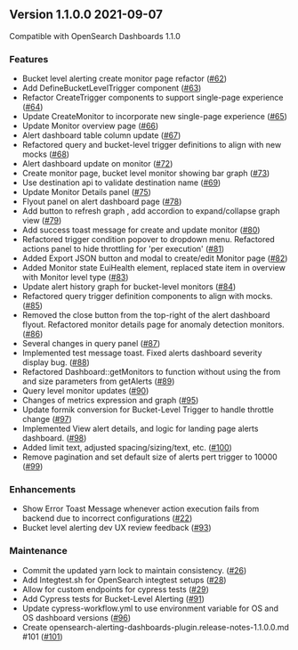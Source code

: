## Version 1.1.0.0 2021-09-07

Compatible with OpenSearch Dashboards 1.1.0

### Features

* Bucket level alerting create monitor page refactor ([#62](https://github.com/opensearch-project/alerting-dashboards-plugin/pull/62))
* Add DefineBucketLevelTrigger component ([#63](https://github.com/opensearch-project/alerting-dashboards-plugin/pull/63))
* Refactor CreateTrigger components to support single-page experience ([#64](https://github.com/opensearch-project/alerting-dashboards-plugin/pull/64))
* Update CreateMonitor to incorporate new single-page experience ([#65](https://github.com/opensearch-project/alerting-dashboards-plugin/pull/65))
* Update Monitor overview page ([#66](https://github.com/opensearch-project/alerting-dashboards-plugin/pull/66))
* Alert dashboard table column update ([#67](https://github.com/opensearch-project/alerting-dashboards-plugin/pull/67))
* Refactored query and bucket-level trigger definitions to align with new mocks ([#68](https://github.com/opensearch-project/alerting-dashboards-plugin/pull/68))
* Alert dashboard update on monitor ([#72](https://github.com/opensearch-project/alerting-dashboards-plugin/pull/72))
* Create monitor page, bucket level monitor showing bar graph  ([#73](https://github.com/opensearch-project/alerting-dashboards-plugin/pull/73))
* Use destination api to validate destination name ([#69](https://github.com/opensearch-project/alerting-dashboards-plugin/pull/69))
* Update Monitor Details panel ([#75](https://github.com/opensearch-project/alerting-dashboards-plugin/pull/75))
* Flyout panel on alert dashboard page ([#78](https://github.com/opensearch-project/alerting-dashboards-plugin/pull/78))
* Add button to refresh graph , add accordion to expand/collapse graph view ([#79](https://github.com/opensearch-project/alerting-dashboards-plugin/pull/79))
* Add success toast message for create and update monitor ([#80](https://github.com/opensearch-project/alerting-dashboards-plugin/pull/80))
* Refactored trigger condition popover to dropdown menu. Refactored actions panel to hide throttling for 'per execution' ([#81](https://github.com/opensearch-project/alerting-dashboards-plugin/pull/81))
* Added Export JSON button and modal to create/edit Monitor page ([#82](https://github.com/opensearch-project/alerting-dashboards-plugin/pull/82))
* Added Monitor state EuiHealth element, replaced state item in overview with Monitor level type ([#83](https://github.com/opensearch-project/alerting-dashboards-plugin/pull/83))
* Update alert history graph for bucket-level monitors ([#84](https://github.com/opensearch-project/alerting-dashboards-plugin/pull/84))
* Refactored query trigger definition components to align with mocks. ([#85](https://github.com/opensearch-project/alerting-dashboards-plugin/pull/85))
* Removed the close button from the top-right of the alert dashboard flyout. Refactored monitor details page for anomaly detection monitors. ([#86](https://github.com/opensearch-project/alerting-dashboards-plugin/pull/86))
* Several changes in query panel ([#87](https://github.com/opensearch-project/alerting-dashboards-plugin/pull/87))
* Implemented test message toast. Fixed alerts dashboard severity display bug. ([#88](https://github.com/opensearch-project/alerting-dashboards-plugin/pull/88))
* Refactored Dashboard::getMonitors to function without using the from and size parameters from getAlerts ([#89](https://github.com/opensearch-project/alerting-dashboards-plugin/pull/89))
* Query level monitor updates ([#90](https://github.com/opensearch-project/alerting-dashboards-plugin/pull/90))
* Changes of metrics expression and graph  ([#95](https://github.com/opensearch-project/alerting-dashboards-plugin/pull/95))
* Update formik conversion for Bucket-Level Trigger to handle throttle change ([#97](https://github.com/opensearch-project/alerting-dashboards-plugin/pull/97))
* Implemented View alert details, and logic for landing page alerts dashboard. ([#98](https://github.com/opensearch-project/alerting-dashboards-plugin/pull/98))
* Added limit text, adjusted spacing/sizing/text, etc. ([#100](https://github.com/opensearch-project/alerting-dashboards-plugin/pull/100))
* Remove pagination and set default size of alerts pert trigger to 10000 ([#99](https://github.com/opensearch-project/alerting-dashboards-plugin/pull/99))

### Enhancements

* Show Error Toast Message whenever action execution fails from backend due to incorrect configurations ([#22](https://github.com/opensearch-project/alerting-dashboards-plugin/pull/22))
* Bucket level alerting dev UX review feedback ([#93](https://github.com/opensearch-project/alerting-dashboards-plugin/pull/93))

### Maintenance

* Commit the updated yarn lock to maintain consistency.  ([#26](https://github.com/opensearch-project/alerting-dashboards-plugin/pull/26))
*  Add Integtest.sh for OpenSearch integtest setups ([#28](https://github.com/opensearch-project/alerting-dashboards-plugin/pull/28))
* Allow for custom endpoints for cypress tests ([#29](https://github.com/opensearch-project/alerting-dashboards-plugin/pull/29))
* Add Cypress tests for Bucket-Level Alerting ([#91](https://github.com/opensearch-project/alerting-dashboards-plugin/pull/91))
* Update cypress-workflow.yml to use environment variable for OS and OS dashboard versions ([#96](https://github.com/opensearch-project/alerting-dashboards-plugin/pull/96))
* Create opensearch-alerting-dashboards-plugin.release-notes-1.1.0.0.md #101  ([#101](https://github.com/opensearch-project/alerting-dashboards-plugin/pull/101))